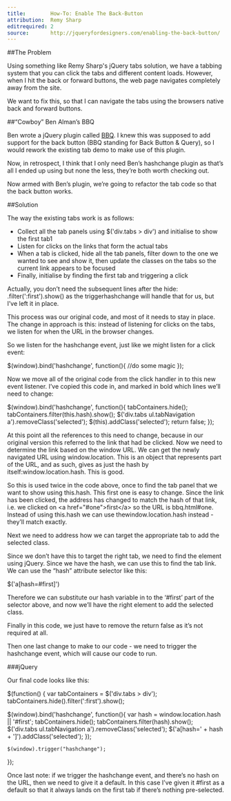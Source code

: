 ```yaml
---
title:        How-To: Enable The Back-Button
attribution:  Remy Sharp
editrequired: 2
source:       http://jqueryfordesigners.com/enabling-the-back-button/
---
```


##The Problem

Using something like Remy Sharp's jQuery tabs solution, we have a tabbing system that you can click the tabs and different content loads. However, when I hit the back or forward buttons, the web page navigates completely away from the site.

We want to fix this, so that I can navigate the tabs using the browsers native back and forward buttons.

##“Cowboy” Ben Alman’s BBQ

Ben wrote a jQuery plugin called [BBQ](http://benalman.com/projects/jquery-bbq-plugin/). I knew this was supposed to add support for the back button (BBQ standing for Back Button & Query), so I would rework the existing tab demo to make use of this plugin.

Now, in retrospect, I think that I only need Ben’s hashchange plugin as that’s all I ended up using but none the less, they’re both worth checking out.

Now armed with Ben’s plugin, we’re going to refactor the tab code so that the back button works.

##Solution

The way the existing tabs work is as follows:

- Collect all the tab panels using $('div.tabs > div') and initialise to show the first tab1
- Listen for clicks on the links that form the actual tabs
- When a tab is clicked, hide all the tab panels, filter down to the one we wanted to see and show it, then update the classes on the tabs so the current link appears to be focused
- Finally, initialise by finding the first tab and triggering a click

Actually, you don’t need the subsequent lines after the hide: .filter(':first').show() as the triggerhashchange will handle that for us, but I’ve left it in place.

This process was our original code, and most of it needs to stay in place. The change in approach is this: instead of listening for clicks on the tabs, we listen for when the URL in the browser changes.

So we listen for the hashchange event, just like we might listen for a click event:

<div class="example" markdown="1">
$(window).bind('hashchange', function(){
	//do some magic
});
</div>

Now we move all of the original code from the click handler in to this new event listener. I’ve copied this code in, and marked in bold which lines we’ll need to change:

<div class="example" markdown="1">
$(window).bind('hashchange', function(){
	tabContainers.hide();
	tabContainers.filter(this.hash).show();
$('div.tabs ul.tabNavigation a').removeClass('selected');
	$(this).addClass('selected');
	return false;
});
</div>

At this point all the references to this need to change, because in our original version this referred to the link that had be clicked. Now we need to determine the link based on the window URL. We can get the newly navigated URL using window.location. This is an object that represents part of the URL, and as such, gives as just the hash by itself:window.location.hash. This is good.

So this is used twice in the code above, once to find the tab panel that we want to show using this.hash. This first one is easy to change. Since the link has been clicked, the address has changed to match the hash of that link, i.e. we clicked on &lt;a href="#one"&gt;first&lt;/a&gt; so the URL is bbq.html#one. Instead of using this.hash we can use thewindow.location.hash instead - they’ll match exactly.

Next we need to address how we can target the appropriate tab to add the selected class.

Since we don’t have this to target the right tab, we need to find the element using jQuery. Since we have the hash, we can use this to find the tab link. We can use the “hash” attribute selector like this:

<div class="example" markdown="1">
$('a[hash=#first]')
</div>

Therefore we can substitute our hash variable in to the ‘#first’ part of the selector above, and now we’ll have the right element to add the selected class.

Finally in this code, we just have to remove the return false as it’s not required at all.

Then one last change to make to our code - we need to trigger the hashchange event, which will cause our code to run.

###jQuery

Our final code looks like this:

<div class="example" markdown="1">
$(function() {
var tabContainers = $('div.tabs > div');
tabContainers.hide().filter(':first').show();

$(window).bind('hashchange', function(){
	var hash = window.location.hash || '#first';
	tabContainers.hide();
	tabContainers.filter(hash).show();
	$('div.tabs ul.tabNavigation a').removeClass('selected');
	$('a[hash=' + hash + ']').addClass('selected');
});

	$(window).trigger("hashchange");
});
</div>

Once last note: if we trigger the hashchange event, and there’s no hash on the URL, then we need to give it a default. In this case I’ve given it #first as a default so that it always lands on the first tab if there’s nothing pre-selected.